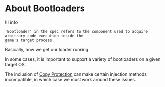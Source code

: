 ﻿# About Bootloaders

!!! info

    'Bootloader' in the spec refers to the component used to acquire arbitrary code execution inside the
    game's target process.

Basically, how we get our loader running.

In some cases, it is important to support a variety of bootloaders on a given target OS.

The inclusion of [Copy Protection](../Copy-Protection/About.md) can make
certain injection methods incompatible, in which case we must work around these issues.